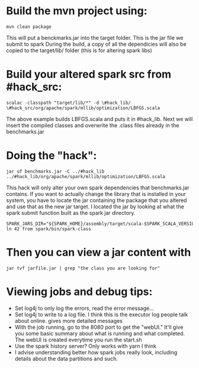 # Build the mvn project using:
	
	mvn clean package

This will put a benckmarks.jar into the target folder. This is the jar file we submit to spark
During the build, a copy of all the dependicies will also be copied to the target/lib/ folder (this is for altering spark libs)

# Build your altered spark src from \#hack_src:
	
	scalac -classpath "target/lib/*" -d \#hack_lib/ \#hack_src/org/apache/spark/mllib/optimization/LBFGS.scala

The above example builds LBFGS.scala and puts it in \#hack_lib. Next we will insert the compiled classes and
overwrite the .class files already in the benchmarks.jar

# Doing the "hack":
	
	jar uf benchmarks.jar -C ../#hack_lib ../#hack_lib/org/apache/spark/mllib/optimization/LBFGS.scala
		
This hack will only alter your own spark dependencies that benchmarks.jar contains. If you want to actually change the library that is installed in your system, you have to locate the jar containing the package that you altered and use that as the new jar target.
I located the jar by looking at what the spark submit function built as the spark jar directory.
	
	SPARK_JARS_DIR="${SPARK_HOME}/assembly/target/scala-$SPARK_SCALA_VERSION/jars" ln 42 from spark/bin/spark-class
	
# Then you can view a jar content with
		
	jar tvf jarfile.jar | grep "the class you are looking for"
		
# Viewing jobs and debug tips:

+ Set log4j to only log the errors, read the error message...
+ Set log4j to write to a log file. I think this is the executor log people talk about online. gives more detailed messages
+ With the job running, go to the 8080 port to get the "webUI." It'll give you some basic summary about what is running and what completed. The webUI is created everytime you run the start.sh
+ Use the spark history server? Only works with yarn I think
+ I advise understanding better how spark jobs really look, including details about the data partitions and such.



